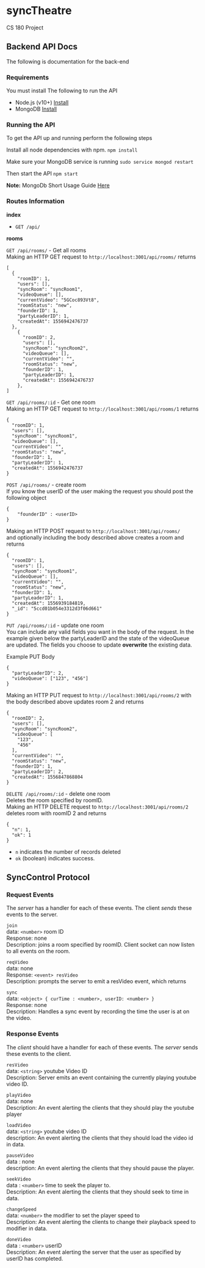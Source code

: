 # syncTheatre
CS 180 Project

## Backend API Docs

The following is documentation for the back-end

### Requirements

You must install The following to run the API

- Node.js (v10+) [Install](https://nodejs.org/en/download/)
- MongoDB [Install](https://docs.mongodb.com/manual/installation/)


### Running the API

To get the API up and running perform the following steps

Install all node dependencies with npm.
`npm install`

Make sure your MongoDB service is running
`sudo service mongod restart`


Then start the API
`npm start`

**Note:** MongoDb Short Usage Guide [Here](https://github.com/bball24/syncTheatre/blob/master/src/api/notes/mongodb.md)


### Routes Information

**index**

- `GET /api/`

**rooms**

`GET /api/rooms/` - Get all rooms  
Making an HTTP GET request to `http://localhost:3001/api/rooms/` returns  
```
[
  {
    "roomID": 1,
    "users": [],
    "syncRoom": "syncRoom1",
    "videoQueue": [],
    "currentVideo": "5GCoc893Vt8",
    "roomStatus": "new",
    "founderID": 1,
    "partyLeaderID": 1,
    "createdAt": 1556942476737
  },
    {
      "roomID": 2,
      "users": [],
      "syncRoom": "syncRoom2",
      "videoQueue": [],
      "currentVideo": "",
      "roomStatus": "new",
      "founderID": 1,
      "partyLeaderID": 1,
      "createdAt": 1556942476737
    },
]
```

`GET /api/rooms/:id` - Get one room  
Making an HTTP GET request to `http://localhost:3001/api/rooms/1` returns  
```
{
  "roomID": 1,
  "users": [],
  "syncRoom": "syncRoom1",
  "videoQueue": [],
  "currentVideo": "",
  "roomStatus": "new",
  "founderID": 1,
  "partyLeaderID": 1,
  "createdAt": 1556942476737
}
```

`POST /api/rooms/` - create room  
If you know the userID of the user making the request you should post the following object  

```
{
	"founderID" : <userID>
}
```

Making an HTTP POST request to `http://localhost:3001/api/rooms/`  
 and optionally including the body described above creates a room and returns  
```
{
  "roomID": 1,
  "users": [],
  "syncRoom": "syncRoom1",
  "videoQueue": [],
  "currentVideo": "",
  "roomStatus": "new",
  "founderID": 1,
  "partyLeaderID": 1,
  "createdAt": 1556939184819,
  "_id": "5ccd01b054e3312d3f06d661"
}
```

`PUT /api/rooms/:id` -  update one room  
You can include any valid fields you want in the body of the request. In the
example given below the partyLeaderID and the state of the videoQueue are updated.
The fields you choose to update **overwrite** the existing data.  

Example PUT Body  
```
{
  "partyLeaderID": 2,
  "videoQueue": ["123", "456"]
}
```

Making an HTTP PUT request to `http://localhost:3001/api/rooms/2`
with the body described above updates room 2 and returns  
```
{
  "roomID": 2,
  "users": [],
  "syncRoom": "syncRoom2",
  "videoQueue": [
    "123",
    "456"
  ],
  "currentVideo": "",
  "roomStatus": "new",
  "founderID": 1,
  "partyLeaderID": 2,
  "createdAt": 1556847868804
}
```

`DELETE /api/rooms/:id` - delete one room  
Deletes the room specified by roomID.  
Making an HTTP DELETE request to `http://localhost:3001/api/rooms/2`
deletes room with roomID 2 and returns  
```
{
  "n": 1,
  "ok": 1
}
```

- `n` indicates the number of records deleted
- `ok` (boolean) indicates success.

## SyncControl Protocol

### Request Events  
The *server* has a handler for each of these events. The client *sends* these events to the server.  

`join`  
data: `<number>` room ID   
Response: none  
Description: joins a room specified by roomID. Client socket can now listen to all events on the room.  

`reqVideo`  
data: none  
Response: `<event> resVideo`  
Description: prompts the server to emit a resVideo event, which returns  

`sync`  
data: `<object> { curTime : <number>, userID: <number> }`  
Response: none  
Description: Handles a sync event by recording the time the user is at on the video.  


### Response Events  
The *client* should have a handler for each of these events. The *server* sends these events to the client.  

`resVideo`  
data: `<string>` youtube Video ID  
Description: Server emits an event containing the currently playing youtube video ID.

`playVideo`  
data: none  
Description: An event alerting the clients that they should play the youtube player

`loadVideo`  
data: `<string>` youtube video ID  
description: An event alerting the clients that they should load the video id in data.

`pauseVideo`  
data : none  
description: An event alerting the clients that they should pause the player.

`seekVideo`  
data : `<number>` time to seek the player to.  
Description: An event alerting the clients that they should seek to time in data.

`changeSpeed`  
data: `<number>` the modifier to set the player speed to  
Description: An event alerting the clients to change their playback speed to modifier in data.

`doneVideo`  
data : `<number>` userID  
Description: An event alerting the server that the user as specified by userID has completed.
